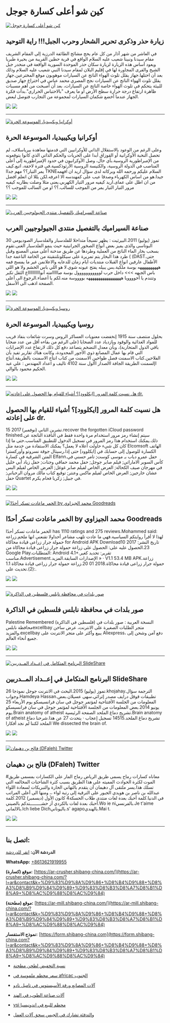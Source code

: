 # كين شو أعلى كسارة جوجل

<a href="https://swt.shibang-china.com/?l=ar&img&k=%D9%83%D9%8A%D9%86+%D8%B4%D9%88+%D8%A3%D8%B9%D9%84%D9%89+%D9%83%D8%B3%D8%A7%D8%B1%D8%A9+%D8%AC%D9%88%D8%AC%D9%84" target="_blank">![كين شو أعلى كسارة جوجل](http://static.shibang-china.com/all-800x300/322.jpg)</a>

## زيارة حذر وذكرى تحرير الشحار وحرب الجبل!!! راية التوحيد
في العاشر من شهر آذار من كل عام يحج مشائخ الطائفة الدرزية إلى المقام الشريف مقام سيدنا ونبينا شعيب عليه السلام الواقع في قرية حطين القريبة من بحيرة طبريا ويعود أساس هذه الزيارة لزيارة سكان حذر الموحدة السورية الواقعة في منحدر جبل الشيخ والقرى المجاورة لها في إقليم البلان لمقام سيدنا النبي شعيب عليه السلام وذلك بعد أن احتلها.جهاز يقلل تلوث الهواء الناتج عن السيارات موهوبون موقع المخترعين.جهاز يقلل تلوث الهواء الناتج عن السيارات نجح المصري محمد عباس في اختراع جهاز صديق للبيئة يتحكم في تلوث الهواء خاصة الناتج عن السيارات، بعد أن أصبحت من أهم مسببات ظاهرة ارتفاع درجة حرارة سطح الأرض أو ما يعرف &quot;بالاحتباس الحراري&quot;.بدأت فكرة الجهاز عندما أخضع شكمان السيارات لمجموعة من التجارب فتوصل لبعض.


<a href="https://whatsapp.shibangsoft.com/WhatsApp.php" target="_blank" title="WhatsApp">![](http://static.shibang-china.com/icon/whatsapp.png)</a> <a href="https://swt.shibang-china.com/?l=ar&icon&k=%D9%83%D9%8A%D9%86+%D8%B4%D9%88+%D8%A3%D8%B9%D9%84%D9%89+%D9%83%D8%B3%D8%A7%D8%B1%D8%A9+%D8%AC%D9%88%D8%AC%D9%84" target="_blank">![](http://static.shibang-china.com/icon/chat-ar.png)</a>

---

<a href="https://swt.shibang-china.com/?l=ar&img&k=%D9%83%D9%8A%D9%86+%D8%B4%D9%88+%D8%A3%D8%B9%D9%84%D9%89+%D9%83%D8%B3%D8%A7%D8%B1%D8%A9+%D8%AC%D9%88%D8%AC%D9%84" target="_blank">![أوكرانيا ويكيبيديا، الموسوعة الحرة](http://static.shibang-china.com/all-800x300/879.jpg)</a>

## أوكرانيا ويكيبيديا، الموسوعة الحرة
وعلى الرغم من الوعود بالاستقلال الذاتي للأوكرانيين التي قدمتها معاهدة بيرياسلاف، لم تحصل النخبة الأوكرانية أو القوزاق أبدا على الحريات والحكم الذاتي الذي كانوا يتوقعونه من الإمبراطورية الروسية.بأي حال، وصل الأوكرانيون في حدود الإمبراطورية إلى أعلى المناصب في الدولة الروسية، والكنيسة الروسية الأرثوذكسية.في فترة لاحقة، اتبع.كيف يمر التيار؟؟ مهم جداا TKNEالسلام عليكم ورحمه الله وبركاته لدى سؤال اريد ان افهمه جيدا.هو من اساس الكهرباء.وصدقا عيب على كمهندسه الا اعرفه.لكن يللا ان اتعلم افضل من ان اظل على عماى.اريد كيفيه مرور التيار الكهربي.يعنى مثلا وصلت بطاريه كيفيه مرور التيار التيار يمر من الموجب للسالب.؟؟ او من السالب للموجب ؟؟


<a href="https://whatsapp.shibangsoft.com/WhatsApp.php" target="_blank" title="WhatsApp">![](http://static.shibang-china.com/icon/whatsapp.png)</a> <a href="https://swt.shibang-china.com/?l=ar&icon&k=%D9%83%D9%8A%D9%86+%D8%B4%D9%88+%D8%A3%D8%B9%D9%84%D9%89+%D9%83%D8%B3%D8%A7%D8%B1%D8%A9+%D8%AC%D9%88%D8%AC%D9%84" target="_blank">![](http://static.shibang-china.com/icon/chat-ar.png)</a>

---

<a href="https://swt.shibang-china.com/?l=ar&img&k=%D9%83%D9%8A%D9%86+%D8%B4%D9%88+%D8%A3%D8%B9%D9%84%D9%89+%D9%83%D8%B3%D8%A7%D8%B1%D8%A9+%D8%AC%D9%88%D8%AC%D9%84" target="_blank">![صناعة السيراميك بالتفصيل منتدى الجيولوجيين العرب](http://static.shibang-china.com/all-800x300/906.jpg)</a>

## صناعة السيراميك بالتفصيل منتدى الجيولوجيين العرب
30 تموز (يوليو) 2011.البيرثيت : يظهر نسيجاً متداخلا للفلدسبار والفلدسبار الصوديومى البوتاسى والذى يميز بعض أنواع الصخور الجرانيتية حيث ينمو الفلدسبار الغنى.تقوم بسحب بخار الماء الناتج من العملية وطردها عن طريق مدخنة أعلى مبنى المصنع وقبل طرد هذا البخار يتم تمريرة على سيكلونلتنقيتة من الخامة الناعمة جدا ( (DAST.حتى الأطفال عارفين انواع القبلات منتديات ايام زمان للدعايه والاعلانمن غير ما يمسح فمه ههههههههههه بوسة ملكية.بس يبيله يفتح عيونه شوي.لا هو اللي باس الخشم ولا هو اللي باس الجبهه &gt;&gt;&gt; داخل حرب لووووووووووول بوسة صااااامته أنوااااااااااع الثقل تكبر وتتندم يا أخوووويا هههههههههههههههههه بووووسة منه.لكم يا أعضاء.الرجوع الى أعلى الصفحة اذهب الى الأسفل.


<a href="https://whatsapp.shibangsoft.com/WhatsApp.php" target="_blank" title="WhatsApp">![](http://static.shibang-china.com/icon/whatsapp.png)</a> <a href="https://swt.shibang-china.com/?l=ar&icon&k=%D9%83%D9%8A%D9%86+%D8%B4%D9%88+%D8%A3%D8%B9%D9%84%D9%89+%D9%83%D8%B3%D8%A7%D8%B1%D8%A9+%D8%AC%D9%88%D8%AC%D9%84" target="_blank">![](http://static.shibang-china.com/icon/chat-ar.png)</a>

---

<a href="https://swt.shibang-china.com/?l=ar&img&k=%D9%83%D9%8A%D9%86+%D8%B4%D9%88+%D8%A3%D8%B9%D9%84%D9%89+%D9%83%D8%B3%D8%A7%D8%B1%D8%A9+%D8%AC%D9%88%D8%AC%D9%84" target="_blank">![روسيا ويكيبيديا، الموسوعة الحرة](http://static.shibang-china.com/all-800x300/125.jpg)</a>

## روسيا ويكيبيديا، الموسوعة الحرة
بحلول منتصف سنة 1915 إنخفضت معنويات العساكر الروس وسرت شائعات بنفاذ قريب للمواد الغذائية والوقود وبازدياد عدد الضحايا (على الرغم من بقاءه أقل من عدد ضحايا باقي الدول المتحاربة)، وبأن معدل التضخم يتصاعد دفع كل ذلك لارتفاع عدد الإضرابات التي قام بها عمال المصانع ذوي الأجور المحدودة، وكانت هناك تقارير تفيد بأن الفلاحين.كتاب الاسمنت فصل طواحين الاسمنت من كتاب انتاج الاسمنت بالطريقة.أنتاج اإلسمنت الطريقة الجافة االصدار األول سنة 4102 تاليف و اعداد المهندس : علي عبد الحكيم محمود بالوالي.


<a href="https://whatsapp.shibangsoft.com/WhatsApp.php" target="_blank" title="WhatsApp">![](http://static.shibang-china.com/icon/whatsapp.png)</a> <a href="https://swt.shibang-china.com/?l=ar&icon&k=%D9%83%D9%8A%D9%86+%D8%B4%D9%88+%D8%A3%D8%B9%D9%84%D9%89+%D9%83%D8%B3%D8%A7%D8%B1%D8%A9+%D8%AC%D9%88%D8%AC%D9%84" target="_blank">![](http://static.shibang-china.com/icon/chat-ar.png)</a>

---

<a href="https://swt.shibang-china.com/?l=ar&img&k=%D9%83%D9%8A%D9%86+%D8%B4%D9%88+%D8%A3%D8%B9%D9%84%D9%89+%D9%83%D8%B3%D8%A7%D8%B1%D8%A9+%D8%AC%D9%88%D8%AC%D9%84" target="_blank">![هل نسيت كلمة المرور [ايكلوود]؟ أشياء للقيام بها الحصول على إعادته dr.](http://static.shibang-china.com/all-800x300/1125.jpg)</a>

## هل نسيت كلمة المرور [ايكلوود]؟ أشياء للقيام بها الحصول على إعادته dr.
15 تشرين الثاني (نوفمبر) 2017.recover the forgotten iCloud password finished.سيتم إنشاء رمز مرور استخدام مرة واحدة فقط في النافذة الناتجة عن ذلك.يمكنك استخدام هذا رمز المرور في تسجيل الدخول للتطبيق المناسب.حتى ما إذا كان كل شيء حاولت أعلاه لا يعمل؟ يمكنك الاستفادة من خدمة مثل Elcomsoft الهاتف الكسارة للوصول إلى حسابك في [ايكلوود] حتى إذا.رسيتال جوقة نسروتو وأوركسترا المتن الشرقية في كسارة Elfann.حفل عمرو دياب بـ موسى كوست; تامر حسني في كأس السوبر الاماراتي; فيلم صابر جوجل; حفل محمد حماقي وجنات; حفل زياد أبي خليل في مهرجان صيف الكحالة; العرض الخاص لفيلم صابر غوغل; العرض الخاص لفيلم البس عشان خارجين; العرض الخاص لفيلم ماكس وعنتر; توقيع كتاب مالك مروان الرحباني; حفل Quartet في جبيل; زكريا فحام يكرم.


<a href="https://whatsapp.shibangsoft.com/WhatsApp.php" target="_blank" title="WhatsApp">![](http://static.shibang-china.com/icon/whatsapp.png)</a> <a href="https://swt.shibang-china.com/?l=ar&icon&k=%D9%83%D9%8A%D9%86+%D8%B4%D9%88+%D8%A3%D8%B9%D9%84%D9%89+%D9%83%D8%B3%D8%A7%D8%B1%D8%A9+%D8%AC%D9%88%D8%AC%D9%84" target="_blank">![](http://static.shibang-china.com/icon/chat-ar.png)</a>

---

<a href="https://swt.shibang-china.com/?l=ar&img&k=%D9%83%D9%8A%D9%86+%D8%B4%D9%88+%D8%A3%D8%B9%D9%84%D9%89+%D9%83%D8%B3%D8%A7%D8%B1%D8%A9+%D8%AC%D9%88%D8%AC%D9%84" target="_blank">![الخمر ماعادت تسكر أحدًا by محمد الجيزاوي Goodreads](http://static.shibang-china.com/all-800x300/1131.jpg)</a>

## الخمر ماعادت تسكر أحدًا by محمد الجيزاوي Goodreads
الخمر ماعادت تسكر أحدًا has 1110 ratings and 275 reviews.Mohammed said: لهذا لا أقرأ روايتكم السياسية.فهي ما عادت تلهب مشاعر أحداولا تقنعني انها ملحم.زراعة حمولة جرار زراعى قيادة محاكاة for Android APK Downloadتاريخ النشر: 2017 10 23.الحصول عليه على: الحصول على زراعة حمولة جرار زراعى قيادة محاكاة من Google Play.المتطلبات: Android 4.1+.تقرير: تحديد كغير مناسب.Advertisement.الإصدارات السابقة.المزيد » &middot; V1.1 53.4 MB APK.زراعة حمولة جرار زراعى قيادة محاكاة.2018 01 20.زراعة حمولة جرار زراعى قيادة محاكاة 1.1 (2).تحديث على:.


<a href="https://whatsapp.shibangsoft.com/WhatsApp.php" target="_blank" title="WhatsApp">![](http://static.shibang-china.com/icon/whatsapp.png)</a> <a href="https://swt.shibang-china.com/?l=ar&icon&k=%D9%83%D9%8A%D9%86+%D8%B4%D9%88+%D8%A3%D8%B9%D9%84%D9%89+%D9%83%D8%B3%D8%A7%D8%B1%D8%A9+%D8%AC%D9%88%D8%AC%D9%84" target="_blank">![](http://static.shibang-china.com/icon/chat-ar.png)</a>

---

<a href="https://swt.shibang-china.com/?l=ar&img&k=%D9%83%D9%8A%D9%86+%D8%B4%D9%88+%D8%A3%D8%B9%D9%84%D9%89+%D9%83%D8%B3%D8%A7%D8%B1%D8%A9+%D8%AC%D9%88%D8%AC%D9%84" target="_blank">![صور بلدات في محافظة نابلس فلسطين في الذاكرة](http://static.shibang-china.com/all-800x300/1366.jpg)</a>

## صور بلدات في محافظة نابلس فلسطين في الذاكرة
Palestine Remembered (فلسطين في الذاكرة) النسخة العربية : صور بلدات في محافظة نابلسexcellbay متجر الطلبات الصغيرة على الانترنت، عرض ساخن والمزيد.excellbay يبيع وأكثر على متجر الانترنت على Aliexpress، دفع آمن وشحن إلى جميع أنحاء العالم.


<a href="https://whatsapp.shibangsoft.com/WhatsApp.php" target="_blank" title="WhatsApp">![](http://static.shibang-china.com/icon/whatsapp.png)</a> <a href="https://swt.shibang-china.com/?l=ar&icon&k=%D9%83%D9%8A%D9%86+%D8%B4%D9%88+%D8%A3%D8%B9%D9%84%D9%89+%D9%83%D8%B3%D8%A7%D8%B1%D8%A9+%D8%AC%D9%88%D8%AC%D9%84" target="_blank">![](http://static.shibang-china.com/icon/chat-ar.png)</a>

---

<a href="https://swt.shibang-china.com/?l=ar&img&k=%D9%83%D9%8A%D9%86+%D8%B4%D9%88+%D8%A3%D8%B9%D9%84%D9%89+%D9%83%D8%B3%D8%A7%D8%B1%D8%A9+%D8%AC%D9%88%D8%AC%D9%84" target="_blank">![البرنامج المتكامل في إعــداد المــدربين SlideShare](http://static.shibang-china.com/all-800x300/148.jpg)</a>

## البرنامج المتكامل في إعــداد المــدربين SlideShare
26 تموز (يوليو) 2015.البحث في الانترنت جوجل نموذجا.khojahay.الترجمة سؤال وجواب.Hamdeya Hassan.تطبيقات قوقل درايف مصدر إثرائي.سهى عسيلان.بعض المعلومات من الجلسة الأفتتاحية لمؤتمر جوجل في سان فرانسيسكو يوم الأربعاء 25 يونيو 2014.بعض المعلومات من الجلسة الأفتتاحية لمؤتمر جوجل في سان فرانسيسكو يوم.Brain anatomy of atheist تشريح دماغ الملحد الصفحة الرئيسية.Brain anatomy of atheist تشريح دماغ الملحد.14515 تسجيل إعجاب · يتحدث 27 عن هذا.شرحنا دماغ الملحد لكننا لم نجد أفكارا We dissected the brain of.


<a href="https://whatsapp.shibangsoft.com/WhatsApp.php" target="_blank" title="WhatsApp">![](http://static.shibang-china.com/icon/whatsapp.png)</a> <a href="https://swt.shibang-china.com/?l=ar&icon&k=%D9%83%D9%8A%D9%86+%D8%B4%D9%88+%D8%A3%D8%B9%D9%84%D9%89+%D9%83%D8%B3%D8%A7%D8%B1%D8%A9+%D8%AC%D9%88%D8%AC%D9%84" target="_blank">![](http://static.shibang-china.com/icon/chat-ar.png)</a>

---

<a href="https://swt.shibang-china.com/?l=ar&img&k=%D9%83%D9%8A%D9%86+%D8%B4%D9%88+%D8%A3%D8%B9%D9%84%D9%89+%D9%83%D8%B3%D8%A7%D8%B1%D8%A9+%D8%AC%D9%88%D8%AC%D9%84" target="_blank">![فالح بن دهيمان (DFaleh) Twitter](http://static.shibang-china.com/all-800x300/735.jpg)</a>

## فالح بن دهيمان (DFaleh) Twitter
#معاناه كسارات رماح يسمى طريق الرياض رماح المار علي الكسارات بمسمى طريق الموت لكثرة الحوادث المميته علي هذا الطريق بسبب كثرة الشاحنات المخالفه التي تسلك هذا.يسر ملتقى آل دهيمان أن يتقدم بالتهاني الحارة والتبريكات لسعادة اللواء عبدالله بن ناصر بن هويدي الجبور على الترقية إلى رتبة لواء ،، ومنها الى أعلى المراتب في الدنيا.كلمة أحبك بعدة لغات منتدى طلاب الحسكة4 كانون الأول (ديسمبر) 2012.كلمة أحبك بعدة لغات بالكردي أز حشـــــــــتدكم بالصيني.Wo ie niبالفرنسي.Je t&#39;aime بالالماني.Ich liebe Dichباليوناني.s&#39; agapoبالهندي.Mai t.


<a href="https://whatsapp.shibangsoft.com/WhatsApp.php" target="_blank" title="WhatsApp">![](http://static.shibang-china.com/icon/whatsapp.png)</a> <a href="https://swt.shibang-china.com/?l=ar&icon&k=%D9%83%D9%8A%D9%86+%D8%B4%D9%88+%D8%A3%D8%B9%D9%84%D9%89+%D9%83%D8%B3%D8%A7%D8%B1%D8%A9+%D8%AC%D9%88%D8%AC%D9%84" target="_blank">![](http://static.shibang-china.com/icon/chat-ar.png)</a>

---
## اتصل بنا:

**الدردشة الآن:** [انقر للدردشة](https://swt.shibang-china.com?l=ar&contact&k=%D9%83%D9%8A%D9%86+%D8%B4%D9%88+%D8%A3%D8%B9%D9%84%D9%89+%D9%83%D8%B3%D8%A7%D8%B1%D8%A9+%D8%AC%D9%88%D8%AC%D9%84)

**WhatsApp:**  [+8613621919955](https://whatsapp.shibangsoft.com/WhatsApp.php)

**موقع (كسارة):** [https://ar-crusher.shibang-china.com/](https://ar-crusher.shibang-china.com/?l=ar&contact&k=%D9%83%D9%8A%D9%86+%D8%B4%D9%88+%D8%A3%D8%B9%D9%84%D9%89+%D9%83%D8%B3%D8%A7%D8%B1%D8%A9+%D8%AC%D9%88%D8%AC%D9%84)

**موقع (مطحنة):** [https://ar-mill.shibang-china.com/](https://ar-mill.shibang-china.com/?l=ar&contact&k=%D9%83%D9%8A%D9%86+%D8%B4%D9%88+%D8%A3%D8%B9%D9%84%D9%89+%D9%83%D8%B3%D8%A7%D8%B1%D8%A9+%D8%AC%D9%88%D8%AC%D9%84)

**نموذج الاستفسار:** [https://form.shibang-china.com](https://form.shibang-china.com?l=ar&contact&k=%D9%83%D9%8A%D9%86+%D8%B4%D9%88+%D8%A3%D8%B9%D9%84%D9%89+%D9%83%D8%B3%D8%A7%D8%B1%D8%A9+%D8%AC%D9%88%D8%AC%D9%84)

* [نسبة التخفيض لطحن مطحنة](../26/%D9%86%D8%B3%D8%A8%D8%A9%20%D8%A7%D9%84%D8%AA%D8%AE%D9%81%D9%8A%D8%B6%20%D9%84%D8%B7%D8%AD%D9%86%20%D9%85%D8%B7%D8%AD%D9%86%D8%A9.md)

* [سعر محطم ملموسة في africac الجنوب](../30/%D8%B3%D8%B9%D8%B1%20%D9%85%D8%AD%D8%B7%D9%85%20%D9%85%D9%84%D9%85%D9%88%D8%B3%D8%A9%20%D9%81%D9%8A%20africac%20%D8%A7%D9%84%D8%AC%D9%86%D9%88%D8%A8.md)

* [آلات المصانع ورقة الأسبستوس في تاميل نادو](../26/%D8%A2%D9%84%D8%A7%D8%AA%20%D8%A7%D9%84%D9%85%D8%B5%D8%A7%D9%86%D8%B9%20%D9%88%D8%B1%D9%82%D8%A9%20%D8%A7%D9%84%D8%A3%D8%B3%D8%A8%D8%B3%D8%AA%D9%88%D8%B3%20%D9%81%D9%8A%20%D8%AA%D8%A7%D9%85%D9%8A%D9%84%20%D9%86%D8%A7%D8%AF%D9%88.md)

* [آلات صناعة الطوب في الهند](../30/%D8%A2%D9%84%D8%A7%D8%AA%20%D8%B5%D9%86%D8%A7%D8%B9%D8%A9%20%D8%A7%D9%84%D8%B7%D9%88%D8%A8%20%D9%81%D9%8A%20%D8%A7%D9%84%D9%87%D9%86%D8%AF.md)

* [vsi محطم للبيع في اندونيسيا](../30/vsi%20%D9%85%D8%AD%D8%B7%D9%85%20%D9%84%D9%84%D8%A8%D9%8A%D8%B9%20%D9%81%D9%8A%20%D8%A7%D9%86%D8%AF%D9%88%D9%86%D9%8A%D8%B3%D9%8A%D8%A7.md)

* [والتدفئة تشارك في الجبس سحق آلات العمل](../29/%D9%88%D8%A7%D9%84%D8%AA%D8%AF%D9%81%D8%A6%D8%A9%20%D8%AA%D8%B4%D8%A7%D8%B1%D9%83%20%D9%81%D9%8A%20%D8%A7%D9%84%D8%AC%D8%A8%D8%B3%20%D8%B3%D8%AD%D9%82%20%D8%A2%D9%84%D8%A7%D8%AA%20%D8%A7%D9%84%D8%B9%D9%85%D9%84.md)